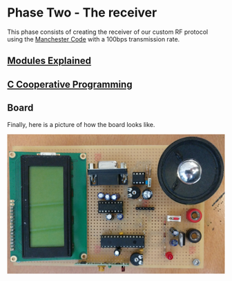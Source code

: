 # Phase Two - The receiver

This phase consists of creating the receiver of our custom RF protocol using the [Manchester Code](https://en.wikipedia.org/wiki/Manchester_code) with a 100bps transmission rate.

## [Modules Explained](modules.md)

## [C Cooperative Programming](program.md)

## Board

Finally, here is a picture of how the board looks like.

![Screenshot](images/Board.jpg)

